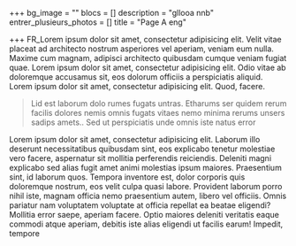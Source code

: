 +++
bg_image = ""
blocs = []
description = "gllooa nnb"
entrer_plusieurs_photos = []
title = "Page A eng"

+++
FR_Lorem ipsum dolor sit amet, consectetur adipisicing elit. Velit vitae placeat ad architecto nostrum asperiores vel aperiam, veniam eum nulla. Maxime cum magnam, adipisci architecto quibusdam cumque veniam fugiat quae. Lorem ipsum dolor sit amet, consectetur adipisicing elit. Odio vitae ab doloremque accusamus sit, eos dolorum officiis a perspiciatis aliquid. Lorem ipsum dolor sit amet, consectetur adipisicing elit. Quod, facere.

> Lid est laborum dolo rumes fugats untras. Etharums ser quidem rerum facilis dolores nemis omnis fugats vitaes nemo minima rerums unsers sadips amets.. Sed ut perspiciatis unde omnis iste natus error

Lorem ipsum dolor sit amet, consectetur adipisicing elit. Laborum illo deserunt necessitatibus quibusdam sint, eos explicabo tenetur molestiae vero facere, aspernatur sit mollitia perferendis reiciendis. Deleniti magni explicabo sed alias fugit amet animi molestias ipsum maiores. Praesentium sint, id laborum quos. Tempora inventore est, dolor corporis quis doloremque nostrum, eos velit culpa quasi labore. Provident laborum porro nihil iste, magnam officia nemo praesentium autem, libero vel officiis. Omnis pariatur nam voluptatem voluptate at officia repellat ea beatae eligendi? Mollitia error saepe, aperiam facere. Optio maiores deleniti veritatis eaque commodi atque aperiam, debitis iste alias eligendi ut facilis earum! Impedit, tempore